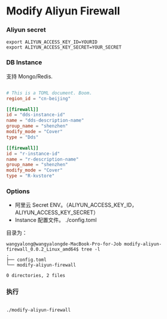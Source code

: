

# Modify Aliyun Firewall

### Aliyun secret
```shell
export ALIYUN_ACCESS_KEY_ID=YOURID
export ALIYUN_ACCESS_KEY_SECRET=YOUR_SECRET
```

### DB Instance
支持 Mongo/Redis.
```toml

# This is a TOML document. Boom.
region_id = "cn-beijing"

[[firewall]]
id = "dds-instance-id"
name = "dds-description-name"
group_name = "shenzhen"
modify_mode = "Cover"
type = "Dds"

[[firewall]]
id = "r-instance-id"
name = "r-description-name"
group_name = "shenzhen"
modify_mode = "Cover"
type = "R-kvstore"

```

### Options

- 阿里云 Secret ENV。（ALIYUN_ACCESS_KEY_ID，ALIYUN_ACCESS_KEY_SECRET）
- Instance 配置文件。 ./config.toml

目录为：
```shell script
wangyalong@wangyalongde-MacBook-Pro-for-Job modify-aliyun-firewall_0.0.2_Linux_amd64$ tree -l
.
├── config.toml
└── modify-aliyun-firewall

0 directories, 2 files

```

### 执行
```shell script

./modify-aliyun-firewall 
```
